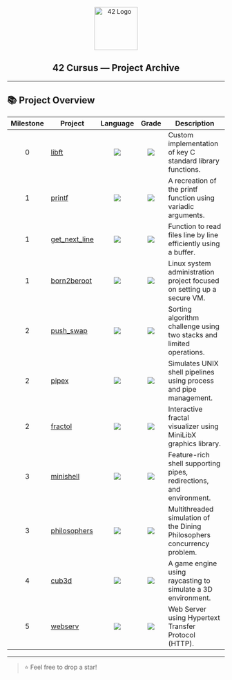 <p align="center">
  <img src="https://upload.wikimedia.org/wikipedia/commons/8/8d/42_Logo.svg" alt="42 Logo" width="100"/>
</p>

<h2 align="center">42 Cursus — Project Archive</h2>

---

## 📚 Project Overview

<p align="center">

<table>
  <thead>
    <tr>
      <th>Milestone</th>
      <th>Project</th>
      <th>Language</th>
      <th>Grade</th>
      <th>Description</th>
    </tr>
  </thead>
  <tbody>
    <tr>
      <td align="center">0</td>
      <td><a href="https://github.com/halifecik/libft">libft</a></td>
      <td align="center"><img src="https://img.shields.io/badge/C%20-blue" /></td>
      <td align="center"><img src="https://img.shields.io/badge/Grade-100%25-success" /></td>
      <td>Custom implementation of key C standard library functions.</td>
    </tr>
    <tr>
      <td align="center">1</td>
      <td><a href="https://github.com/halifecik/printf">printf</a></td>
      <td align="center"><img src="https://img.shields.io/badge/C%20-blue" /></td>
      <td align="center"><img src="https://img.shields.io/badge/Grade-101%25-success" /></td>
      <td>A recreation of the printf function using variadic arguments.</td>
    </tr>
    <tr>
      <td align="center">1</td>
      <td><a href="https://github.com/halifecik/getNextLine">get_next_line</a></td>
      <td align="center"><img src="https://img.shields.io/badge/C%20-blue" /></td>
      <td align="center"><img src="https://img.shields.io/badge/Grade-125%25-success" /></td>
      <td>Function to read files line by line efficiently using a buffer.</td>
    </tr>
    <tr>
      <td align="center">1</td>
      <td><a href="">born2beroot</a></td>
      <td align="center"><img src="https://img.shields.io/badge/Shell%20-lightgreen" /></td>
      <td align="center"><img src="https://img.shields.io/badge/Grade-110%25-success" /></td>
      <td>Linux system administration project focused on setting up a secure VM.</td>
    </tr>
    <tr>
      <td align="center">2</td>
      <td><a href="https://github.com/halifecik/pushSwap">push_swap</a></td>
      <td align="center"><img src="https://img.shields.io/badge/C%20-blue" /></td>
      <td align="center"><img src="https://img.shields.io/badge/Grade-100%25-success" /></td>
      <td>Sorting algorithm challenge using two stacks and limited operations.</td>
    </tr>
    <tr>
      <td align="center">2</td>
      <td><a href="https://github.com/halifecik/pipex">pipex</a></td>
      <td align="center"><img src="https://img.shields.io/badge/C%20-blue" /></td>
      <td align="center"><img src="https://img.shields.io/badge/Grade-100%25-success" /></td>
      <td>Simulates UNIX shell pipelines using process and pipe management.</td>
    </tr>
    <tr>
      <td align="center">2</td>
      <td><a href="https://github.com/halifecik/fractol">fractol</a></td>
      <td align="center"><img src="https://img.shields.io/badge/C%20-blue" /></td>
      <td align="center"><img src="https://img.shields.io/badge/Grade-100%25-success" /></td>
      <td>Interactive fractal visualizer using MiniLibX graphics library.</td>
    </tr>
    <tr>
      <td align="center">3</td>
      <td><a href="https://github.com/halifecik/minishell">minishell</a></td>
      <td align="center"><img src="https://img.shields.io/badge/C%20-blue" /></td>
      <td align="center"><img src="https://img.shields.io/badge/Grade-125%25-success" /></td>
      <td>Feature-rich shell supporting pipes, redirections, and environment.</td>
    </tr>
    <tr>
      <td align="center">3</td>
      <td><a href="https://github.com/halifecik/philosophers">philosophers</a></td>
      <td align="center"><img src="https://img.shields.io/badge/C%20-blue" /></td>
      <td align="center"><img src="https://img.shields.io/badge/Grade-100%25-success" /></td>
      <td>Multithreaded simulation of the Dining Philosophers concurrency problem.</td>
    </tr>
    <tr>
      <td align="center">4</td>
      <td><a href="https://github.com/halifecik/cub3d">cub3d</a></td>
      <td align="center"><img src="https://img.shields.io/badge/C%20-blue" /></td>
      <td align="center"><img src="https://img.shields.io/badge/Grade-125%25-success" /></td>
      <td>A game engine using raycasting to simulate a 3D environment.</td>
    </tr>
    <tr>
      <td align="center">5</td>
      <td><a href="https://github.com/melmut-42/webserv">webserv</a></td>
      <td align="center"><img src="https://img.shields.io/badge/C++%20-blue" /></td>
      <td align="center"><img src="https://img.shields.io/badge/In%20Progress-lightgrey" /></td>
      <td>Web Server using  Hypertext Transfer Protocol (HTTP). </td>
    </tr>
    <tr>
  </tbody>
</table>

</p>

---

> ⭐️ Feel free to drop a star!
